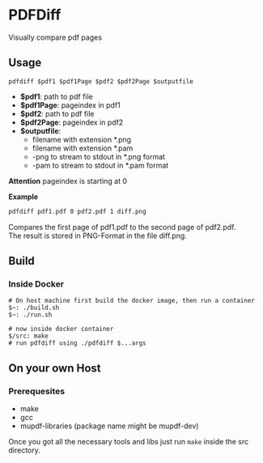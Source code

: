 # PDFDiff

Visually compare pdf pages

## Usage
`pdfdiff $pdf1 $pdf1Page $pdf2 $pdf2Page $outputfile`

- **$pdf1**: path to pdf file
- **$pdf1Page**: pageindex in pdf1
- **$pdf2**: path to pdf file
- **$pdf2Page**: pageindex in pdf2
- **$outputfile**:
	- filename with extension \*.png
	- filename with extension \*.pam
	- -png to stream to stdout in \*.png format
	- -pam to stream to stdout in \*.pam format

**Attention** pageindex is starting at 0

**Example**
```bash
pdfdiff pdf1.pdf 0 pdf2.pdf 1 diff.png
```

Compares the first page of pdf1.pdf to the second page of pdf2.pdf.\
The result is stored in PNG-Format in the file diff.png.

## Build
### Inside Docker
```
# On host machine first build the docker image, then run a container
$~: ./build.sh
$~: ./run.sh

# now inside docker container
$/src: make
# run pdfdiff using ./pdfdiff $...args
```

## On your own Host 
### Prerequesites
- make
- gcc
- mupdf-libraries (package name might be mupdf-dev)

Once you got all the necessary tools and libs just run `make` inside the src directory.
